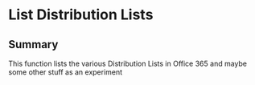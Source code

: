 # List Distribution Lists

## Summary

This function lists the various Distribution Lists in Office 365 and maybe some other stuff as an experiment
